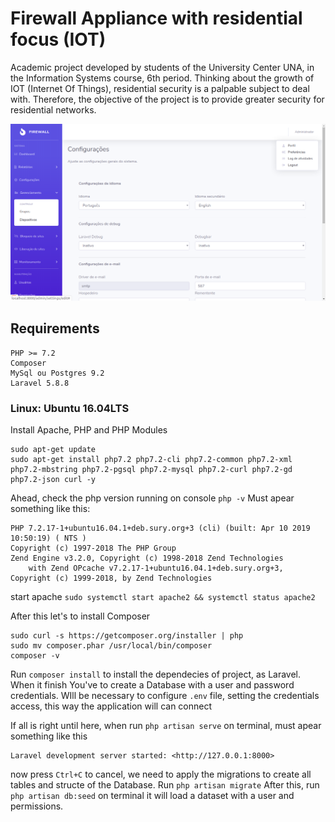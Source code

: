 # Firewall Appliance with residential focus (IOT)

Academic project developed by students of the University Center UNA, in the Information Systems course, 6th period. Thinking about the growth of IOT (Internet Of Things), residential security is a palpable subject to deal with. Therefore, the objective of the project is to provide greater security for residential networks.

![Firewall screenshot](https://raw.githubusercontent.com/GuilhermeAlbert/firewall/master/screenshots/firewall-settings.png)

## Requirements
```
PHP >= 7.2 
Composer
MySql ou Postgres 9.2
Laravel 5.8.8
```
### Linux: Ubuntu 16.04LTS
Install Apache, PHP and PHP Modules
```
sudo apt-get update
sudo apt-get install php7.2 php7.2-cli php7.2-common php7.2-xml php7.2-mbstring php7.2-pgsql php7.2-mysql php7.2-curl php7.2-gd php7.2-json curl -y
```
Ahead, check the php version running on console `php -v`
Must apear something like this:
```
PHP 7.2.17-1+ubuntu16.04.1+deb.sury.org+3 (cli) (built: Apr 10 2019 10:50:19) ( NTS )
Copyright (c) 1997-2018 The PHP Group
Zend Engine v3.2.0, Copyright (c) 1998-2018 Zend Technologies
    with Zend OPcache v7.2.17-1+ubuntu16.04.1+deb.sury.org+3, Copyright (c) 1999-2018, by Zend Technologies
```
start apache `sudo systemctl start apache2 && systemctl status apache2`

After this let's to install Composer
```
sudo curl -s https://getcomposer.org/installer | php
sudo mv composer.phar /usr/local/bin/composer
composer -v
```
Run `composer install` to install the dependecies of project, as Laravel.
When it finish
You've to create a Database with a user and password credentials.
WIll be necessary to configure `.env` file, setting the credentials access, this way the application will can connect

If all is right until here, when run `php artisan serve` on terminal, must apear something like this
```
Laravel development server started: <http://127.0.0.1:8000>
```
now press `Ctrl+C` to cancel, we need to apply the migrations to create all tables and structe of the Database.
Run `php artisan migrate`
After this, run `php artisan db:seed` on terminal
it will load a dataset with a user and permissions.